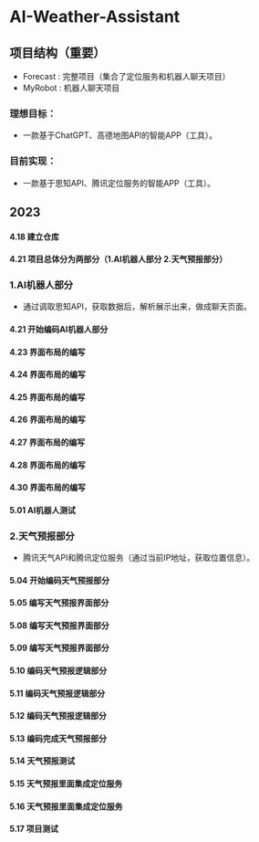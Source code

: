 # AI-Weather-Assistant

## 项目结构（重要）
+ Forecast : 完整项目（集合了定位服务和机器人聊天项目）
+ MyRobot  : 机器人聊天项目
### 理想目标：
+ 一款基于ChatGPT、高德地图API的智能APP（工具）。
### 目前实现：
+ 一款基于思知API、腾讯定位服务的智能APP（工具）。
## 2023
#### 4.18 建立仓库
#### 4.21 项目总体分为两部分（1.AI机器人部分 2.天气预报部分）
### 1.AI机器人部分
+ 通过调取思知API，获取数据后，解析展示出来，做成聊天页面。
#### 4.21 开始编码AI机器人部分
#### 4.23 界面布局的编写
#### 4.24 界面布局的编写
#### 4.25 界面布局的编写
#### 4.26 界面布局的编写
#### 4.27 界面布局的编写
#### 4.28 界面布局的编写
#### 4.30 界面布局的编写
#### 5.01 AI机器人测试
### 2.天气预报部分
+ 腾讯天气API和腾讯定位服务（通过当前IP地址，获取位置信息）。
#### 5.04 开始编码天气预报部分
#### 5.05 编写天气预报界面部分
#### 5.08 编写天气预报界面部分
#### 5.09 编写天气预报界面部分
#### 5.10 编码天气预报逻辑部分
#### 5.11 编码天气预报逻辑部分
#### 5.12 编码天气预报逻辑部分
#### 5.13 编码完成天气预报部分
#### 5.14 天气预报测试
#### 5.15 天气预报里面集成定位服务
#### 5.16 天气预报里面集成定位服务
#### 5.17 项目测试

